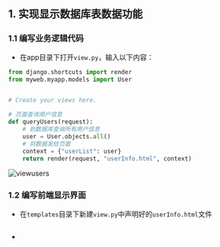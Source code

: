 ## 1. 实现显示数据库表数据功能

### 1.1 编写业务逻辑代码

- 在app目录下打开`view.py`，输入以下内容：

```python
from django.shortcuts import render
from myweb.myapp.models import User


# Create your views here.

# 页面查询用户信息
def queryUsers(request):
    # 到数据库查询所有用户信息
    user = User.objects.all()
    # 将数据发给页面
    context = {"userList": user}
    return render(request, "userInfo.html", context)
```

![viewusers](https://zsy0216.coding.me/image/csdn/django/viewusers.png)

### 1.2 编写前端显示界面

- 在`templates`目录下新建`view.py`中声明好的`userInfo.html`文件

```html

```



- 